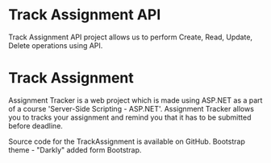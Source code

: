 <h1>Track Assignment API</h1>

<p>
Track Assignment API project allows us to perform Create, Read, Update, Delete operations using API.
</p>

<h1>Track Assignment</h1>

<p>
Assignment Tracker is a web project which is made using ASP.NET as a part of a course 'Server-Side Scripting - ASP.NET'.
Assignment Tracker allows you to tracks your assignment and remind you that it has to be submitted before deadline.
</p>

<p>
Source code for the TrackAssignment is available on GitHub.
Bootstrap theme - "Darkly" added form Bootstrap.
</p>